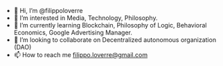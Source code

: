 - 👋 Hi, I’m @filippoloverre
- 👀 I’m interested in Media, Technology, Philosophy.
- 🌱 I’m currently learning Blockchain, Philosophy of Logic, Behavioral Economics, Google Advertising Manager.
- 💞️ I’m looking to collaborate on Decentralized autonomous organization (DAO)
- 📫 How to reach me filippo.loverre@gmail.com

<!---
filippoloverre/filippoloverre is a ✨ special ✨ repository because its `README.md` (this file) appears on your GitHub profile.
You can click the Preview link to take a look at your changes.
--->
